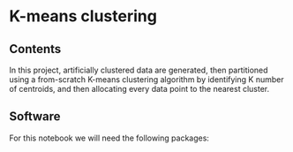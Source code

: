 # K-means clustering
## Contents
In this project, artificially clustered data are generated, then partitioned using a from-scratch K-means clustering algorithm by identifying K number of centroids, and then allocating every data point to the nearest cluster. 

## Software
For this notebook we will need the following packages:
